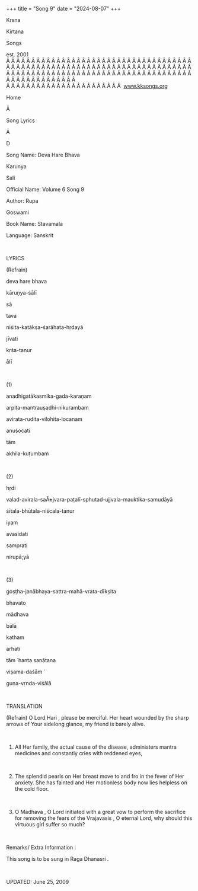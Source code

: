 +++ 
title = "Song 9"
date = "2024-08-07"
+++

Krsna
 
Kirtana
 
Songs

est. 2001
Â Â Â Â Â Â Â Â Â Â Â Â Â Â Â Â Â Â Â Â Â Â Â Â Â Â Â Â Â Â Â Â Â Â Â Â Â Â Â Â Â Â Â Â Â Â Â Â Â Â Â Â Â Â Â Â Â Â Â Â Â Â Â Â Â Â Â Â Â Â Â Â Â Â Â Â Â Â Â Â Â Â Â Â Â Â Â Â Â Â Â Â Â Â Â Â Â Â Â Â Â Â Â Â Â Â Â Â Â Â Â Â Â Â Â Â Â Â Â Â Â Â Â Â Â  
Â Â Â Â Â Â Â Â Â Â Â Â Â Â Â Â Â Â Â Â Â Â Â  
www.kksongs.org








Home
 
Ã 
 
Song Lyrics
 
Ã 
 
D




Song Name: 
Deva
 Hare 
Bhava
 
Karunya
 
Sali


Official Name: Volume 6 Song 9


Author: 
Rupa
 
Goswami


Book Name: 
Stavamala


Language: 
Sanskrit


 


LYRICS


(Refrain)


deva
 hare 
bhava
 
kāruṇya-śālī


sā
 
tava
 
niśita-katākṣa-śarāhata-hṛdayā


jīvati
 
kṛśa-tanur


ālī


 


(1)


anadhigatākasmika-gada-karaṇam
 
arpita-mantrauṣadhi-nikurambam


avirata-rudita-vilohita-locanam
 
anuśocati
 
tām
 
akhila-kuṭumbam


 


(2)


hṛdi
 
valad-avirala-saÃ±jvara-paṭalī-sphutad-ujjvala-mauktika-samudāyā


śītala-bhūtala-niścala-tanur
 
iyam
 
avasīdati


samprati
 
nirupā;yā


 


(3)


goṣṭha-janābhaya-sattra-mahā-vrata-dīkṣita
 
bhavato
 
mādhava
 
bālā


katham
 
arhati
 
tām
́ hanta 
sanātana
 
viṣama-daśām
́

guṇa-vṛnda-viśālā


 


TRANSLATION


(Refrain) O Lord 
Hari
, please be merciful. Her heart wounded by the sharp
arrows of 
Your
 sidelong glance, my friend is barely
alive.


 


1) All Her family, the
actual cause of the disease, administers mantra medicines and constantly cries
with reddened eyes, 


 


2) The splendid pearls on 
Her
 breast move to and fro in the fever of Her anxiety. She
has fainted and 
Her
 motionless body now lies helpless
on the cold floor.


 


3) O 
Madhava
,
O Lord initiated with a great vow to perform the sacrifice for removing the
fears of the 
Vrajavasis
, O eternal Lord, why should
this virtuous girl suffer so much?


 


Remarks/ Extra Information
: 


This
song is to be sung in Raga 
Dhanasri
.


 


UPDATED:
 June 25, 2009